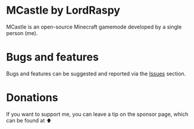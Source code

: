 
# MCastle by LordRaspy

MCastle is an open-source Minecraft gamemode developed by a single person (me).


# Bugs and features

Bugs and features can be suggested and reported via the [Issues](https://github.com/LordRaspy/mcastle/issues) section.


# Donations

If you want to support me, you can leave a tip on the sponsor page, which can be found at ⬆️
